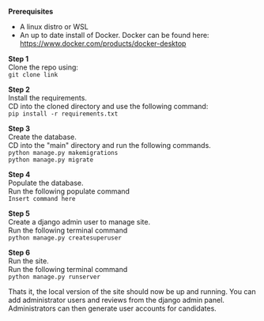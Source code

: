 **Prerequisites**
- A linux distro or WSL
- An up to date install of Docker. Docker can be found here: https://www.docker.com/products/docker-desktop

**Step 1** <br>
Clone the repo using: <br>
``
git clone link
``

**Step 2** <br>
Install the requirements. <br>
CD into the cloned directory and use the following command: <br>
``
pip install -r requirements.txt
``

**Step 3** <br>
Create the database. <br>
CD into the "main" directory and run the following commands.<br>
``
python manage.py makemigrations `` <br>
``
python manage.py migrate
``

**Step 4** <br>
Populate the database. <br>
Run the following populate command <br>
``
Insert command here
``

**Step 5** <br>
Create a django admin user to manage site. <br>
Run the following terminal command <br>
``
python manage.py createsuperuser
``

**Step 6** <br>
Run the site. <br>
Run the following terminal command <br>
``
python manage.py runserver
``

Thats it, the local version of the site should now be up and running. You can add administrator users and reviews from the django admin panel. Administrators can then generate user accounts for candidates.

